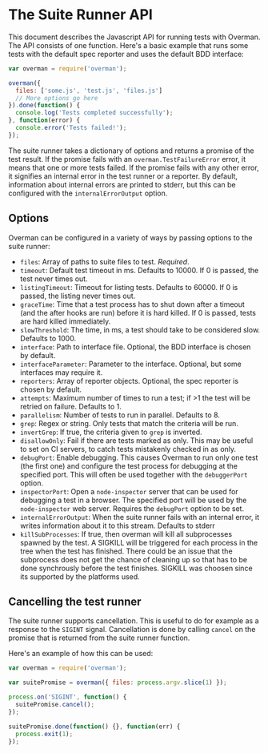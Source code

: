 # The Suite Runner API

This document describes the Javascript API for running tests with Overman. The
API consists of one function. Here's a basic example that runs some tests with
the default spec reporter and uses the default BDD interface:

```javascript
var overman = require('overman');

overman({
  files: ['some.js', 'test.js', 'files.js']
  // More options go here
}).done(function() {
  console.log('Tests completed successfully');
}, function(error) {
  console.error('Tests failed!');
});
```

The suite runner takes a dictionary of options and returns a promise of the
test result. If the promise fails with an `overman.TestFailureError` error, it
means that one or more tests failed. If the promise fails with any other error,
it signifies an internal error in the test runner or a reporter. By default,
information about internal errors are printed to stderr, but this can be
configured with the `internalErrorOutput` option.

## Options

Overman can be configured in a variety of ways by passing options to the suite
runner:

* `files`: Array of paths to suite files to test. *Required*.
* `timeout`: Default test timeout in ms. Defaults to 10000. If 0 is passed, the
  test never times out.
* `listingTimeout`: Timeout for listing tests. Defaults to 60000. If 0 is passed,
  the listing never times out.
* `graceTime`: Time that a test process has to shut down after a timeout (and
  the after hooks are run) before it is hard killed. If 0 is passed, tests are
  hard killed immediately.
* `slowThreshold`: The time, in ms, a test should take to be considered slow.
  Defaults to 1000.
* `interface`: Path to interface file. Optional, the BDD interface is chosen by
  default.
* `interfaceParameter`: Parameter to the interface. Optional, but some
  interfaces may require it.
* `reporters`: Array of reporter objects. Optional, the spec reporter is chosen
  by default.
* `attempts`: Maximum number of times to run a test; if >1 the test will be
  retried on failure. Defaults to 1.
* `parallelism`: Number of tests to run in parallel. Defaults to 8.
* `grep`: Regex or string. Only tests that match the criteria will be run.
* `invertGrep`: If true, the criteria given to `grep` is inverted.
* `disallowOnly`: Fail if there are tests marked as only. This may be useful to
  set on CI servers, to catch tests mistakenly checked in as only.
* `debugPort`: Enable debugging. This causes Overman to run only one test (the
  first one) and configure the test process for debugging at the specified port.
  This will often be used together with the `debuggerPort` option.
* `inspectorPort`: Open a `node-inspector` server that can be used for debugging
  a test in a browser. The specified port will be used by the `node-inspector`
  web server. Requires the `debugPort` option to be set.
* `internalErrorOutput`: When the suite runner fails with an internal error, it
  writes information about it to this stream. Defaults to stderr
* `killSubProcesses`: If true, then overman will kill all subprocesses spawned by
  the test. A SIGKILL will be triggered for each process in the tree when the test
  has finished. There could be an issue that the subprocess does not get the chance
  of cleaning up so that has to be done synchrously before the test finishes.
  SIGKILL was choosen since its supported by the platforms used.

## Cancelling the test runner

The suite runner supports cancellation. This is useful to do for example as a
response to the `SIGINT` signal. Cancellation is done by calling `cancel` on the
promise that is returned from the suite runner function.

Here's an example of how this can be used:

```javascript
var overman = require('overman');

var suitePromise = overman({ files: process.argv.slice(1) });

process.on('SIGINT', function() {
  suitePromise.cancel();
});

suitePromise.done(function() {}, function(err) {
  process.exit(1);
});
```
